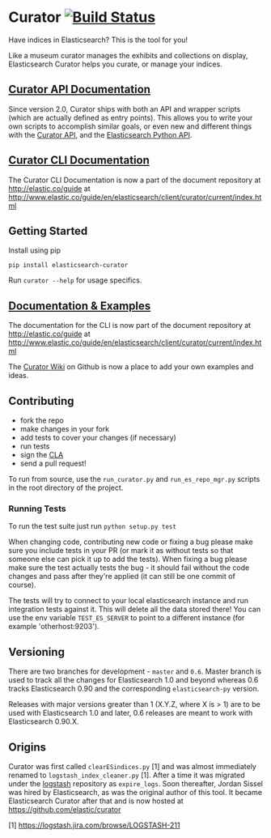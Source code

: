 # Curator [![Build Status](http://build-eu-00.elastic.co/job/es-curator_core/badge/icon)](http://build-eu-00.elastic.co/job/es-curator_core/)

Have indices in Elasticsearch? This is the tool for you!

Like a museum curator manages the exhibits and collections on display,
Elasticsearch Curator helps you curate, or manage your indices.

## [Curator API Documentation](http://curator.readthedocs.org/)

Since version 2.0, Curator ships with both an API and wrapper scripts (which are
actually defined as entry points).  This allows you to write your own scripts to
accomplish similar goals, or even new and different things with the [Curator API](http://curator.readthedocs.org/),
and the [Elasticsearch Python API](http://elasticsearch-py.readthedocs.org/).

## [Curator CLI Documentation](http://www.elastic.co/guide/en/elasticsearch/client/curator/current/index.html)

The Curator CLI Documentation is now a part of the document repository at
http://elastic.co/guide at http://www.elastic.co/guide/en/elasticsearch/client/curator/current/index.html


## Getting Started

Install using pip

    pip install elasticsearch-curator

Run `curator --help` for usage specifics.

## [Documentation & Examples](http://www.elastic.co/guide/en/elasticsearch/client/curator/current/index.html)

The documentation for the CLI is now part of the document repository at http://elastic.co/guide
at http://www.elastic.co/guide/en/elasticsearch/client/curator/current/index.html

The [Curator Wiki](http://github.com/elastic/curator/wiki) on Github is now a
place to add your own examples and ideas.

## Contributing

* fork the repo
* make changes in your fork
* add tests to cover your changes (if necessary)
* run tests
* sign the [CLA](http://elastic.co/contributor-agreement/)
* send a pull request!

To run from source, use the `run_curator.py` and `run_es_repo_mgr.py` scripts
in the root directory of the project.

### Running Tests

To run the test suite just run `python setup.py test`

When changing code, contributing new code or fixing a bug please make sure you
include tests in your PR (or mark it as without tests so that someone else can
pick it up to add the tests). When fixing a bug please make sure the test
actually tests the bug - it should fail without the code changes and pass after
they're applied (it can still be one commit of course).

The tests will try to connect to your local elasticsearch instance and run
integration tests against it. This will delete all the data stored there! You
can use the env variable `TEST_ES_SERVER` to point to a different instance (for
example 'otherhost:9203').

## Versioning

There are two branches for development - `master` and `0.6`. Master branch is
used to track all the changes for Elasticsearch 1.0 and beyond whereas 0.6
tracks Elasticsearch 0.90 and the corresponding `elasticsearch-py` version.

Releases with major versions greater than 1 (X.Y.Z, where X is > 1) are to be
used with Elasticsearch 1.0 and later, 0.6 releases are meant to work with
Elasticsearch 0.90.X.

## Origins

Curator was first called `clearESindices.py` [1] and was almost immediately
renamed to `logstash_index_cleaner.py` [1].  After a time it was migrated under
the [logstash](https://github.com/elastic/logstash) repository as
`expire_logs`.  Soon thereafter, Jordan Sissel was hired by Elasticsearch, as
was the original author of this tool.  It became Elasticsearch Curator after
that and is now hosted at <https://github.com/elastic/curator>

[1] <https://logstash.jira.com/browse/LOGSTASH-211>
